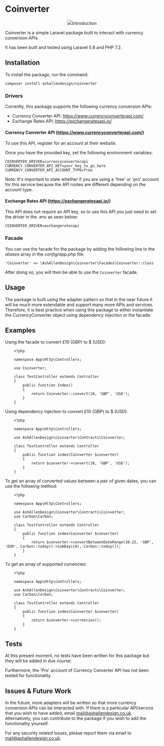 # Coinverter

<p align="center"><img src="./coinverter.png)</p>


## Introduction
Coinverter is a simple Laravel package built to interact with currency conversion APIs.

It has been built and tested using Laravel 5.8 and PHP 7.2.

## Installation
To install the package, run the command:

``` composer install ashallendesign/coinverter ```

### Drivers
Currently, this package supports the following currency conversion APIs:
* Currency Converter API: https://www.currencyconverterapi.com/
* Exchange Rates API: https://exchangeratesapi.io/

#### Currency Converter API (https://www.currencyconverterapi.com/)
To use this API, register for an account at their website.

Once you have the provided key, set the following environment variables:
```
COINVERTER_DRIVER=currencyconverterapi
CURRENCY_CONVERTER_API_KEY=your_key_to_go_here
CURRENCY_CONVERTER_API_ACCOUNT_TYPE=free
```

Note: It's important to state whether if you are using a 'free' or 'pro' account for this service because the API routes
are different depending on the account type.

####  Exchange Rates API (https://exchangeratesapi.io/)
This API does not require an API key, so to use this API you just need to set the driver in the .env as seen below:
```
COINVERTER_DRIVER=exchangeratesapi
```

### Facade
You can use the facade for the package by adding the following line to the *aliases* array in the *config/app.php* file:
```
'Coinverter' => \AshAllenDesign\Coinverter\Facades\Coinverter::class
```

After doing so, you will then be able to use the ``` Coinverter ``` facade.

## Usage
The package is built using the adapter pattern so that in the near future it will be much more extendable and support many more
APIs and services. Therefore, it is best practice when using this package to either instantiate the CurrencyConverter object using
dependency injection or the facade.

## Examples
Using the facade to convert £10 (GBP) to $ (USD):
```
    <?php
    
    namespace App\Http\Controllers;
    
    use Coinverter;
    
    class TestController extends Controller
    {
        public function index()
        {
            return Coinverter::convert(10, 'GBP', 'USD');
        }
    }
```

Using dependency injection to convert £10 (GBP) to $ (USD):
```
    <?php
    
    namespace App\Http\Controllers;
    
    use AshAllenDesign\Coinverter\Contracts\Coinverter;
    
    class TestController extends Controller
    {
        public function index(Coinverter $converter)
        {
            return $converter->convert(10, 'GBP', 'USD');
        }
    }
```

To get an array of converted values between a pair of given dates, you can use the following method:
```
    <?php
    
    namespace App\Http\Controllers;
    
    use AshAllenDesign\Coinverter\Contracts\Coinverter;
    use Carbon\Carbon;
    
    class TestController extends Controller
    {
        public function index(Coinverter $converter)
        {
            return $converter->convertBetweenDateRange(10.22, 'GBP', 'EUR', Carbon::today()->subDays(8), Carbon::today());
        }
    }
```

To get an array of supported currencies:
```
    <?php
    
    namespace App\Http\Controllers;
    
    use AshAllenDesign\Coinverter\Contracts\Coinverter;
    use Carbon\Carbon;
    
    class TestController extends Controller
    {
        public function index(Coinverter $converter)
        {
            return $converter->currencies();
        }
    }
```

## Tests
At this present moment, no tests have been written for this package but they will be added in due course.

Furthermore, the 'Pro' account of Currency Converter API has not been tested for functionality.

## Issues & Future Work
In the future, more adapters will be written so that more currency conversion APIs can be interacted with. If there is
a particular API/service that you wish to have added, email mail@ashallendesign.co.uk. Alternatively, you can contribute to the package if
you wish to add the functionality yourself.

For any security related issues, please report them via email to mail@ashallendesign.co.uk.
